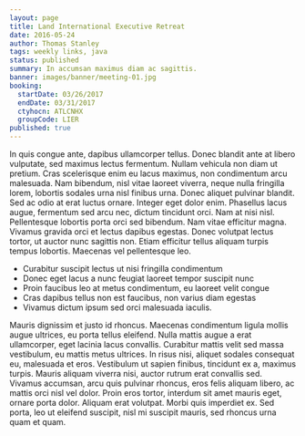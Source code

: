 ```yaml
---
layout: page
title: Land International Executive Retreat
date: 2016-05-24
author: Thomas Stanley
tags: weekly links, java
status: published
summary: In accumsan maximus diam ac sagittis.
banner: images/banner/meeting-01.jpg
booking:
  startDate: 03/26/2017
  endDate: 03/31/2017
  ctyhocn: ATLCNHX
  groupCode: LIER
published: true
---
```

In quis congue ante, dapibus ullamcorper tellus. Donec blandit ante at libero vulputate, sed maximus lectus fermentum. Nullam vehicula non diam ut pretium. Cras scelerisque enim eu lacus maximus, non condimentum arcu malesuada. Nam bibendum, nisl vitae laoreet viverra, neque nulla fringilla lorem, lobortis sodales urna nisl finibus urna. Donec aliquet pulvinar blandit. Sed ac odio at erat luctus ornare. Integer eget dolor enim. Phasellus lacus augue, fermentum sed arcu nec, dictum tincidunt orci.
Nam at nisi nisl. Pellentesque lobortis porta orci sed bibendum. Nam vitae efficitur magna. Vivamus gravida orci et lectus dapibus egestas. Donec volutpat lectus tortor, ut auctor nunc sagittis non. Etiam efficitur tellus aliquam turpis tempus lobortis. Maecenas vel pellentesque leo.

* Curabitur suscipit lectus ut nisi fringilla condimentum
* Donec eget lacus a nunc feugiat laoreet tempor suscipit nunc
* Proin faucibus leo at metus condimentum, eu laoreet velit congue
* Cras dapibus tellus non est faucibus, non varius diam egestas
* Vivamus dictum ipsum sed orci malesuada iaculis.

Mauris dignissim et justo id rhoncus. Maecenas condimentum ligula mollis augue ultrices, eu porta tellus eleifend. Nulla mattis augue a erat ullamcorper, eget lacinia lacus convallis. Curabitur mattis velit sed massa vestibulum, eu mattis metus ultrices. In risus nisi, aliquet sodales consequat eu, malesuada et eros. Vestibulum ut sapien finibus, tincidunt ex a, maximus turpis. Mauris aliquam viverra nisi, auctor rutrum erat convallis sed. Vivamus accumsan, arcu quis pulvinar rhoncus, eros felis aliquam libero, ac mattis orci nisl vel dolor. Proin eros tortor, interdum sit amet mauris eget, ornare porta dolor. Aliquam erat volutpat. Morbi quis imperdiet ex. Sed porta, leo ut eleifend suscipit, nisl mi suscipit mauris, sed rhoncus urna quam et quam.
